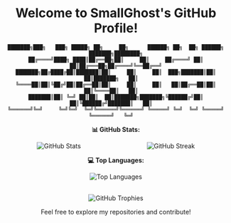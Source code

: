 
<div align="center">

# Welcome to SmallGhost's GitHub Profile!

```
███████╗███╗   ███╗ █████╗ ██╗     ██╗      ██████╗ ██╗  ██╗ ██████╗ ███████╗████████╗
██╔════╝████╗ ████║██╔══██╗██║     ██║     ██╔════╝ ██║  ██║██╔═══██╗██╔════╝╚══██╔══╝
███████╗██╔████╔██║███████║██║     ██║     ██║  ███╗███████║██║   ██║███████╗   ██║   
╚════██║██║╚██╔╝██║██╔══██║██║     ██║     ██║   ██║██╔══██║██║   ██║╚════██║   ██║   
███████║██║ ╚═╝ ██║██║  ██║███████╗███████╗╚██████╔╝██║  ██║╚██████╔╝███████║   ██║   
╚══════╝╚═╝     ╚═╝╚═╝  ╚═╝╚══════╝╚══════╝ ╚═════╝ ╚═╝  ╚═╝ ╚═════╝ ╚══════╝   ╚═╝   
```

<p>
    <strong>📊 GitHub Stats:</strong> 
</p>
<div style="display: flex; justify-content: space-around;">
    <img src="https://github-readme-stats.vercel.app/api?username=smallghost42&show_icons=true&theme=radical" alt="GitHub Stats" />
    <img src="https://github-readme-streak-stats.herokuapp.com/?user=smallghost42&theme=radical" alt="GitHub Streak" />
</div>
<p>
    <strong>💻 Top Languages:</strong> 
</p>
<p>
    <img src="https://github-readme-stats.vercel.app/api/top-langs/?username=smallghost42&layout=compact&theme=radical" alt="Top Languages" />
</p>
<br>
<img src="https://github-profile-trophy.vercel.app/?username=smallghost42&theme=radical" alt="GitHub Trophies" />

Feel free to explore my repositories and contribute!

</div>